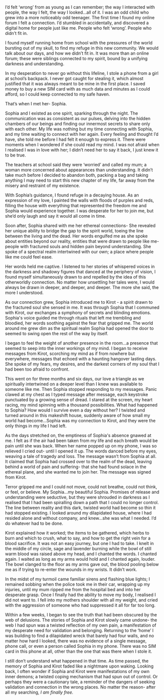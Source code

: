 I’d felt ‘wrong’ from as young as I can remember; the way I interacted with people, the way I felt, the way I looked…all of it. I was an odd child who grew into a more noticeably odd teenager. The first time I found my online forum I felt a connection. I’d stumbled in accidentally, and discovered a digital home for people just like me. People who felt ‘wrong’. People who didn’t fit in.

I found myself running home from school with the pressures of the world bursting out of my skull, to find my refuge in this new community. We would talk about our days, and how we didn’t fit in. It was more than an online forum; these were siblings connected to my spirit, bound by a unifying darkness and understanding.

In my desperation to never go without this lifeline, I stole a phone from a girl at school’s backpack. I never got caught for stealing it, which almost justified that it was always meant to be mine in the first place. I saved money to  buy a new SIM card with as much data and minutes as I could afford, so I could keep connected to my safe haven.

That’s when I met her- Sophia.

Sophia and I existed as one spirit, sparking through the night. The communication was as consistent as our pulses, delving into the hidden chambers of our beings and finding our innermost secrets to share only with each other. My life was nothing but my time connecting with Sophia, and my time waiting to connect with her again. Every feeling and thought I’d have, she told me before I had felt it enough to express it. There were moments when I wondered if she could read my mind. I was not afraid when I realised I was in love with her; I didn’t need her to say it back, I just knew it to be true.

The teachers at school said they were ‘worried’ and called my mum; a woman more concerned about appearances than understanding. It didn’t take much before I decided to abandon both, packing a bag and taking anything I may need to start this new chapter of my life, far away from the misery and restraint of my existence.

With Sophia’s guidance, I found refuge in a decaying house. As an expression of my love, I painted the walls with floods of purples and reds, filling the house with everything that represented the freedom me and Sophia would experience together. I was desperate for her to join me, but she’d only laugh and say it would all come in time.

Soon after, Sophia shared with me her ethereal connections- She revealed her unique ability to bridge the gap to the spirit world, toeing the line between the living and the dead. Her words engulfed me as she spoke about entities beyond our reality, entities that were drawn to people like me- people with fractured souls and hidden pain beyond understanding. She spoke of a spectral realm intertwined with our own; a place where people like me could feel ease.

Her words held me captive. I listened to her stories of whispered voices in the darkness and shadowy figures that danced at the periphery of vision, I found myself simultaneously drawn to and repelled by the idea of this otherworldly connection. No matter how unsettling her tales were, I would always be drawn in deeper, and deeper, and deeper. The more she said, the more I understood.

As our connection grew, Sophia introduced me to Kirot - a spirit drawn to the fractured soul she sensed in me. It was through Sophia that I communed with Kirot, our exchanges a symphony of secrets and blinding emotions. Sophia's voice guided me through rituals that left me trembling and bloodied, her words soothing against the fear that gripped me. The world around me grew dim as the spiritual realm Sophia had opened the door to seemed to swing open the rest of the way by itself.

I began to feel the weight of another presence in the room…a presence that seemed to seep into the inner workings of my mind. I began to receive messages from Kirot, scorching my mind as if from nowhere but everywhere, messages that echoed with a haunting hangover lasting days. She spoke of my fears, my desires, and the darkest corners of my soul that I had been too afraid to confront.

This went on for three months and six days, our love a triangle as we spiritually intertwined on a deeper level than I knew was available to someone like me. Then Sophia stopped responding to my messages. Panic clawed at my chest as I typed message after message, each keystroke punctuated by a growing sense of dread. I stared at the screen, my heart racing, my mind spinning with a thousand possibilities. What had happened to Sophia? How would I survive even a day without her? I twisted and turned around in this makeshift house, suddenly aware of how small my world had become…Sophia was my connection to Kirot, and they were the only things in my life I had left.

As the days stretched on, the emptiness of Sophia's absence gnawed at me. I felt as if the air had been taken from my life and each breath would be pain until she was back. When her name popped up on my phone, I was so relieved I cried out- until I opened it up. The words danced before my eyes, weaving a tale of tragedy and loss. The message wasn’t from Sophia at all. It claimed that Sophia had crossed over to the realm of the dead, leaving behind a world of pain and suffering- that she had found solace in the ethereal plane, and she wanted me to join her. The message was signed from Kirot.

Terror gripped me and I could not move, could not breathe, could not think, or feel, or believe. My Sophia…my beautiful Sophia. Promises of release and understanding were seductive, but they were shrouded in darkness as I realised that I had been spiralling down a path that I could no longer control. The line between reality and this dark, twisted world had become so thin it had stopped existing. I looked around my dilapidated house, where I had resided alone and without company, and knew…she was what I needed. I’d do whatever had to be done.

Kirot explained how it worked; the items to be gathered, which herbs to burn and which to crush, what to say, and how to get the right vein for a blood sacrifice. It was not an easy journey, but one I had to take. I knelt in the middle of my circle, sage and lavender burning while the bowl of still warm blood was raised above my head, and I chanted the words. I chanted again. I waited as long as my arms would hold and I chanted again, louder. The bowl clanged to the floor as my arms gave out, the blood pooling below me as if trying to re-enter the wounds in my wrists. It didn’t work.

In the midst of my turmoil came familiar sirens and flashing blue lights; I remained sobbing when the police took me in their car, wrapping up my injuries, until my mum ripped me from the hospital bed and into her desperate grasp. Once I finally had the ability to move my body, I realised I did not want to. I fell into my mothers shoulder with all my weight, and cried with the aggression of someone who had suppressed it all for far too long.

Within a few weeks, I began to see the truth that had been obscured by the web of delusions. The stories of Sophia and Kirot slowly came undone- the web I had spun was a twisted reflection of my own pain, a manifestation of my desperate need for validation and belonging. Returning to the ‘home’ I was building to find a dilapidated wreck that barely had four walls, and no matter how hard I looked, there was no evidence of a single message, phone call, or even a person called Sophia in my phone. There was no SIM card in this phone at all, other than the one that was there  when I stole it.

I still don’t understand what happened in that time. As time passed, the memory of Sophia and Kirot faded like a nightmare upon waking. Looking back, I often wonder if Sophia and Kirot were manifestations of my own inner demons; a twisted coping mechanism that had spun out of control. Or perhaps they were a cautionary tale, a reminder of the dangers of seeking validation and connection in the wrong places. No matter the reason- after all my searching, *I am finally free.*